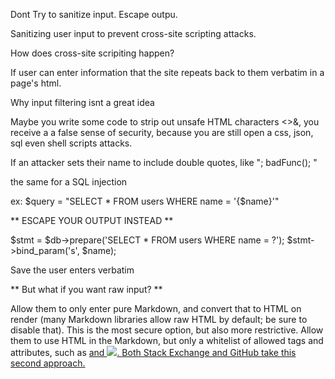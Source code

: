 Dont Try to sanitize input. Escape outpu.

Sanitizing user input to prevent cross-site scripting attacks.

How does cross-site scripiting happen?

If user can enter information that the site repeats back to them verbatim in a page's html.

Why input filtering isnt a great idea

Maybe you write some code to strip out unsafe HTML characters <>&, you receive a a false sense of security, because you are still open a css, json, sql even shell scripts attacks.

If an attacker sets their name to include double quotes, like "; badFunc(); "


the same for a SQL injection 

ex: $query = "SELECT * FROM users WHERE name = '{$name}'"

** ESCAPE YOUR OUTPUT INSTEAD **

$stmt = $db->prepare('SELECT * FROM users WHERE name = ?');
$stmt->bind_param('s', $name);

Save the user enters verbatim

** But what if you want raw input? **

Allow them to only enter pure Markdown, and convert that to HTML on render (many Markdown libraries allow raw HTML by default; be sure to disable that). This is the most secure option, but also more restrictive.
Allow them to use HTML in the Markdown, but only a whitelist of allowed tags and attributes, such as <a href="..."> and <img src="...">. Both Stack Exchange and GitHub take this second approach.

